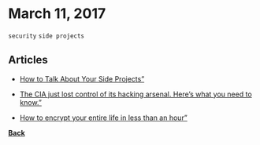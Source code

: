 # March 11, 2017

`security` `side projects`

## Articles

- [How to Talk About Your Side Projects”](https://medium.freecodecamp.com/how-to-talk-about-your-side-projects-18b96f192817#.i5ysp2nn1)

- [The CIA just lost control of its hacking arsenal. Here’s what you need to know.”](https://medium.freecodecamp.com/the-cia-just-lost-control-of-its-hacking-arsenal-heres-what-you-need-to-know-ea69fc1ce38c#.w1f32e1zf)

- [How to encrypt your entire life in less than an hour”](https://medium.freecodecamp.com/tor-signal-and-beyond-a-law-abiding-citizens-guide-to-privacy-1a593f2104c3#.3kw638614)


[__Back__](../README.md#mar)
